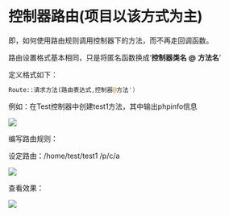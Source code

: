 # 控制器路由(项目以该方式为主)



即，如何使用路由规则调用控制器下的方法，而不再走回调函数。

路由设置格式基本相同，只是将匿名函数换成‘**控制器类名** **@** **方法名**’

定义格式如下：

```php
Route::请求方法(路由表达式,控制器@方法')
```

例如：在Test控制器中创建test1方法，其中输出phpinfo信息

![](https://i.loli.net/2019/04/19/5cb923a744769.png)

编写路由规则：

设定路由：/home/test/test1                         /p/c/a

![](https://i.loli.net/2019/04/19/5cb92604e612a.png)



查看效果：

![](https://i.loli.net/2019/04/19/5cb9261b19619.png)

